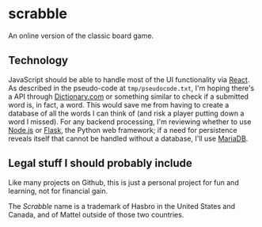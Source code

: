 # scrabble
An online version of the classic board game.

## Technology

JavaScript should be able to handle most of the UI functionality via [React](https://reactjs.org/). As described in the pseudo-code at `tmp/pseudocode.txt`, I'm hoping there's a API through [Dictionary.com](http://www.dictionary.com) or something similar to check if a submitted word is, in fact, a word. This would save me from having to create a database of all the words I can think of (and risk a player putting down a word I missed). For any backend processing, I'm reviewing whether to use [Node.js](https://nodejs.org/en/) or [Flask](https://github.com/pallets/flask), the Python web framework; if a need for persistence reveals itself that cannot be handled without a database, I'll use [MariaDB](https://mariadb.org/).

## Legal stuff I should probably include

Like many projects on Github, this is just a personal project for fun and learning, not for financial gain. 

The _Scrabble_ name is a trademark of Hasbro in the United States and Canada, and of Mattel outside of those two countries.